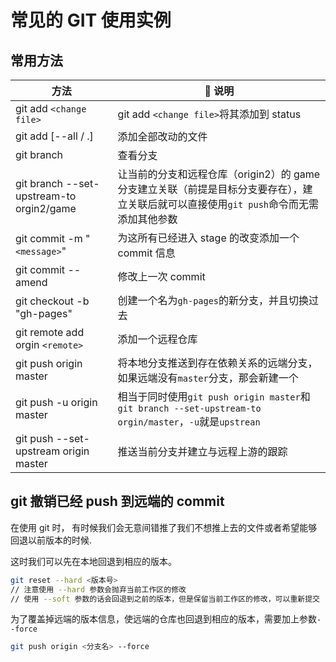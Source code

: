 # 常见的 GIT 使用实例

## 常用方法

| 方法                                     |  说明                                                                                                                                   |
| ---------------------------------------- | --------------------------------------------------------------------------------------------------------------------------------------- |
| git add `<change file>`                  | git add `<change file>`将其添加到 status                                                                                                |
| git add [--all / .]                      | 添加全部改动的文件                                                                                                                      |
| git branch                               | 查看分支                                                                                                                                |
| git branch --set-upstream-to orgin2/game | 让当前的分支和远程仓库（origin2）的 game 分支建立关联（前提是目标分支要存在），建立关联后就可以直接使用`git push`命令而无需添加其他参数 |
| git commit -m "`<message>`"              | 为这所有已经进入 stage 的改变添加一个 commit 信息                                                                                       |
| git commit --amend                       | 修改上一次 commit                                                                                                                       |
| git checkout -b "gh-pages"               | 创建一个名为`gh-pages`的新分支，并且切换过去                                                                                           |
| git remote add orgin `<remote>`          | 添加一个远程仓库                                                                                                                        |
| git push origin master                   | 将本地分支推送到存在依赖关系的远端分支，如果远端没有`master`分支，那会新建一个                                                          |
| git push -u origin master                | 相当于同时使用`git push origin master`和`git branch --set-upstream-to orgin/master`，`-u`就是`upstrean`                                 |
| git push --set-upstream origin master    | 推送当前分支并建立与远程上游的跟踪                                                                                                      |

## git 撤销已经 push 到远端的 commit

在使用 git 时， 有时候我们会无意间错推了我们不想推上去的文件或者希望能够回退以前版本的时候.

这时我们可以先在本地回退到相应的版本。

```bash
git reset --hard <版本号>
// 注意使用 --hard 参数会抛弃当前工作区的修改
// 使用 --soft 参数的话会回退到之前的版本，但是保留当前工作区的修改，可以重新提交
```

为了覆盖掉远端的版本信息，使远端的仓库也回退到相应的版本，需要加上参数`--force`

```bash
git push origin <分支名> --force
```
